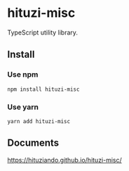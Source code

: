 # hituzi-misc

TypeScript utility library.

## Install

### Use npm

```
npm install hituzi-misc
```

### Use yarn

```
yarn add hituzi-misc
```

## Documents

https://hituziando.github.io/hituzi-misc/
